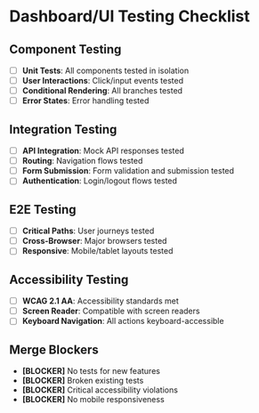 # Dashboard/UI Testing Checklist

## Component Testing
- [ ] **Unit Tests**: All components tested in isolation
- [ ] **User Interactions**: Click/input events tested
- [ ] **Conditional Rendering**: All branches tested
- [ ] **Error States**: Error handling tested

## Integration Testing
- [ ] **API Integration**: Mock API responses tested
- [ ] **Routing**: Navigation flows tested
- [ ] **Form Submission**: Form validation and submission tested
- [ ] **Authentication**: Login/logout flows tested

## E2E Testing
- [ ] **Critical Paths**: User journeys tested
- [ ] **Cross-Browser**: Major browsers tested
- [ ] **Responsive**: Mobile/tablet layouts tested

## Accessibility Testing
- [ ] **WCAG 2.1 AA**: Accessibility standards met
- [ ] **Screen Reader**: Compatible with screen readers
- [ ] **Keyboard Navigation**: All actions keyboard-accessible

## Merge Blockers
- **[BLOCKER]** No tests for new features
- **[BLOCKER]** Broken existing tests
- **[BLOCKER]** Critical accessibility violations
- **[BLOCKER]** No mobile responsiveness

